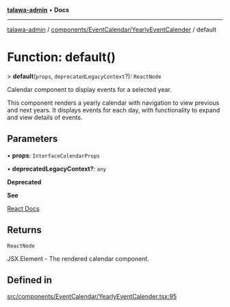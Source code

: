 [**talawa-admin**](../../../../README.md) • **Docs**

***

[talawa-admin](../../../../modules.md) / [components/EventCalendar/YearlyEventCalender](../README.md) / default

# Function: default()

\> **default**(`props`, `deprecatedLegacyContext`?): `ReactNode`

Calendar component to display events for a selected year.

This component renders a yearly calendar with navigation to view previous and next years.
It displays events for each day, with functionality to expand and view details of events.

## Parameters

• **props**: `InterfaceCalendarProps`

• **deprecatedLegacyContext?**: `any`

**Deprecated**

**See**

[React Docs](https://legacy.reactjs.org/docs/legacy-context.html#referencing-context-in-lifecycle-methods)

## Returns

`ReactNode`

JSX.Element - The rendered calendar component.

## Defined in

[src/components/EventCalendar/YearlyEventCalender.tsx:95](https://github.com/PalisadoesFoundation/talawa-admin/blob/7496bb3a4c3730e7e3caee73f8bf91c3031e4ae6/src/components/EventCalendar/YearlyEventCalender.tsx#L95)
